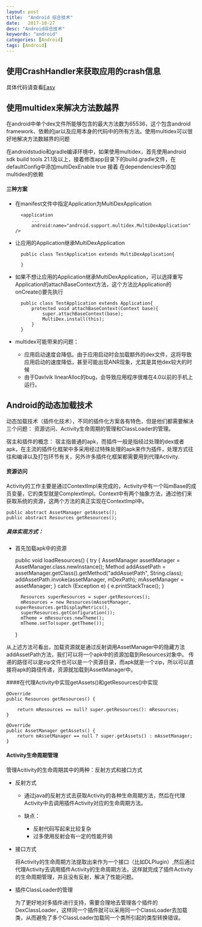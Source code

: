 ```yaml
---
layout: post
title:  "Android 综合技术"
date:   2017-10-27
desc: "Android综合技术"
keywords: "android"
categories: [Android]
tags: [Android]
---
```


## 使用CrashHandler来获取应用的crash信息

具体代码请查看<a href='https://github.com/xiaowujiang/Easy' >Easy</a>

## 使用multidex来解决方法数越界

在android中单个dex文件所能够包含的最大方法数为65536，这个包含android framework、依赖的jar以及应用本身的代码中的所有方法。使用multidex可以很好地解决方法数越界的问题

在androidstudio和gradle编译环境中，如果使用multidex，首先使用android sdk build tools 21.1及以上，接着修改app目录下的build.gradle文件，在defaultConfig中添加multiDexEnable true
接着 在dependencies中添加multidex的依赖

#### 三种方案
    
* 在manifest文件中指定Application为MultiDexApplication 
    
        <application 
            ...
            android:name="android.support.multidex.MultiDexApplication" />

* 让应用的Application继承MultiDexApplication
    
        public class TestApplication extends MultiDexApplication{
            
        }
* 如果不想让应用的Application继承MultiDexApplication，可以选择重写Application的attachBaseContext方法，这个方法比Application的onCreate()要先执行
    
        public class TestApplication extends Application{
            protected void attachBaseContext(Context base){
                super.attachBaseContext(base);
                MultiDex.install(this);
            }
        }
* multidex可能带来的问题：

    * 应用启动速度会降低。由于应用启动时会加载额外的dex文件，这将导致应用启动的速度降低，甚至可能出现ANR现象，尤其是其他dex较大的时候
    * 由于Davlvik linearAlloc的bug，会导致应用程序很难在4.0以前的手机上运行。
    
## Android的动态加载技术

动态加载技术（插件化技术），不同的插件化方案各有特色，但是他们都需要解决三个问题： 资源访问、Activity生命周期的管理和ClassLoader的管理。

宿主和插件的概念： 宿主指普通的apk，而插件一般是指经过处理的dex或者apk，在主流的插件化框架中多采用经过特殊处理的apk来作为插件，处理方式往往和编译以及打包环节有关，另外许多插件化框架都需要用到代理Activity.

#### 资源访问

Activity的工作主要是通过ContextImpl来完成的，Activity中有一个叫mBase的成员变量，它的类型就是ComplextImpl。Context中有两个抽象方法，通过他们来获取系统的资源，这两个方法的真正实现在ContextImpl中。
    
    public abstract AssetManager getAssets();
    public abstract Resources getResources();
        
##### 具体实现方式：
    
* 首先加载apk中的资源
        
    public void loadResources() {
        try {
            AssetManager assetManager = AssetManager.class.newInstance();
            Method addAssetPath = assetManager.getClass().getMethod("addAssetPath", String.class);
            addAssetPath.invoke(assetManager, mDexPath);
            mAssetManager = assetManager;
        } catch (Exception e) {
            e.printStackTrace();
        }
        
        Resources superResources = super.getResources();
        mResources = new Resources(mAssetManager, superResources.getDisplayMetrics(),
        superResources.getConfiguration());
        mTheme = mResources.newTheme();
        mTheme.setTo(super.getTheme());
    }
        
从上述方法可看出，加载资源就是通过反射调用AssetManager中的隐藏方法addAssetPath方法，我们可以将一个apk中的资源加载到Resources对象中。
传递的路径可以是zip文件也可以是一个资源目录，而apk就是一个zip，所以可以直接将apk的路径传递，资源就加载到AssetManager中。
    
####在代理Activity中实现getAssets()和getResources()中实现
    
    @Override
    public Resources getResources() {
    
        return mResources == null? super.getResources(): mResources;
    }
    
    @Override
    public AssetManager getAssets() {
        return mAssetManager == null ? super.getAssets() : mAssetManager;
    }
     
       
#### Activity生命周期管理

管理Acitivity的生命周期其中的两种：反射方式和接口方式
  
* 反射方式
    
    *  通过java的反射方式去获取Activity的各种生命周期方法，然后在代理Activity中去调用插件Activity对应的生命周期方法。
    
    *  缺点：
        *  反射代码写起来比较复杂
        *  过多使用反射会有一定的性能开销
    
* 接口方式
    
     将Activity的生命周期方法提取出来作为一个接口（比如DLPlugin）,然后通过代理Activity去调用插件Activity的生命周期方法，这样就完成了插件Activity的生命周期管理，并且没有反射，解决了性能问题。

* 插件ClassLoader的管理

    为了更好地对多插件进行支持，需要合理地去管理各个插件的DexClassLoader，这样同一个插件就可以采用同一个ClassLoader去加载类，从而避免了多个ClassLoader加载同一个类所引起的类型转换错误。